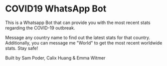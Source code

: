 # COVID19 WhatsApp Bot

This is a Whatsapp Bot that can provide you with the most recent stats regarding the COVID-19 outbreak.

Message any country name to find out the latest stats for that country. Additionally, you can message me "World" to get the most recent worldwide stats. Stay safe!

Built by Sam Poder, Calix Huang & Emma Witmer
